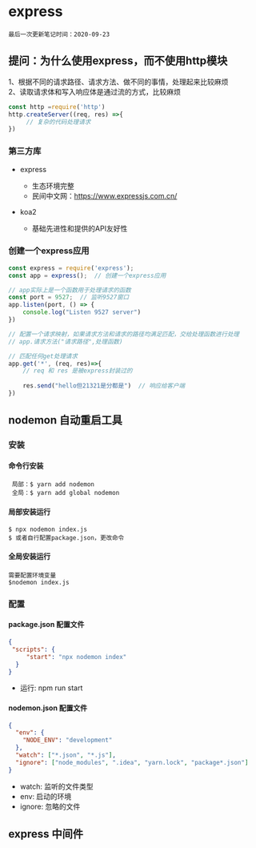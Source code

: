 # express
```最后一次更新笔记时间：2020-09-23```

## 提问：为什么使用express，而不使用http模块
1、根据不同的请求路径、请求方法、做不同的事情，处理起来比较麻烦  
2、读取请求体和写入响应体是通过流的方式，比较麻烦
```js
const http =require('http')
http.createServer((req, res) =>{
     // 复杂的代码处理请求
})
```

### 第三方库 
- express 
  -  生态环境完整   
  -  民间中文网：https://www.expressjs.com.cn/  
  
- koa2 
  -  基础先进性和提供的API友好性

### 创建一个express应用
```js
const express = require('express');
const app = express();  // 创建一个express应用

// app实际上是一个函数用于处理请求的函数
const port = 9527;  // 监听9527窗口
app.listen(port, () => {
    console.log("Listen 9527 server")
})

// 配置一个请求映射，如果请求方法和请求的路径均满足匹配，交给处理函数进行处理
// app.请求方法("请求路径",处理函数)

// 匹配任何get处理请求
app.get('*', (req, res)=>{
    // req 和 res 是被express封装过的   
  
    res.send("hello但21321是分都是")  // 响应给客户端
})
```

## nodemon 自动重启工具

### 安装

#### 命令行安装
``` 
 局部：$ yarn add nodemon 
 全局：$ yarn add global nodemon 
```

#### 局部安装运行
```
$ npx nodemon index.js
$ 或者自行配置package.json，更改命令
```

#### 全局安装运行
```
需要配置环境变量
$nodemon index.js
```
### 配置
#### package.json 配置文件

```json
{
 "scripts": {
     "start": "npx nodemon index"
  }
}
```
- 运行: npm run start

#### nodemon.json 配置文件
```json
{
  "env": {
    "NODE_ENV": "development"
  },
  "watch": ["*.json", "*.js"],
  "ignore": ["node_modules", ".idea", "yarn.lock", "package*.json"]
}
```
- watch: 监听的文件类型
- env: 启动的环境
- ignore: 忽略的文件

## express 中间件